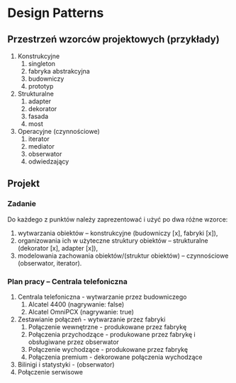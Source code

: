 # Design Patterns

## Przestrzeń wzorców projektowych (przykłady)
1. Konstrukcyjne
    1. singleton
    1. fabryka abstrakcyjna
    1. budowniczy
    1. prototyp
1. Strukturalne
    1. adapter
    1. dekorator
    1. fasada
    1. most
1. Operacyjne (czynnościowe)
    1. iterator    
    1. mediator
    1. obserwator
    1. odwiedzający

## Projekt

### Zadanie
Do każdego z punktów należy zaprezentować i użyć po dwa różne wzorce:
1. wytwarzania obiektów – konstrukcyjne (budowniczy [x], fabryki [x]),
1. organizowania ich w użyteczne struktury obiektów – strukturalne (dekorator [x], adapter [x]),
1. modelowania zachowania obiektów/(struktur obiektów) – czynnościowe (obserwator, iterator).


### Plan pracy – Centrala telefoniczna
1. Centrala telefoniczna - wytwarzanie przez budowniczego
    1. Alcatel 4400 (nagrywanie: false)
    1. Alcatel OmniPCX (nagrywanie: true)
1. Zestawianie połączeń - wytwarzanie przez fabryki
    1. Połączenie wewnętrzne - produkowane przez fabrykę
    1. Połączenia przychodzące - produkowane przez fabrykę i obsługiwane przez obserwator
    1. Połączenie wychodzące - produkowane przez fabrykę
    1. Połączenia premium - dekorowane połączenia wychodzące
1. Bilinigi i statystyki - (obserwator)
1. Połączenie serwisowe
